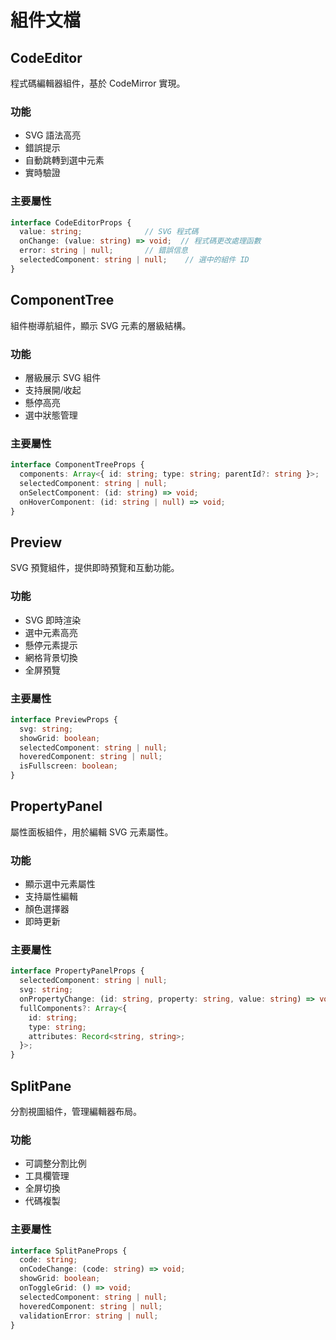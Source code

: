 # 組件文檔

## CodeEditor
程式碼編輯器組件，基於 CodeMirror 實現。

### 功能
- SVG 語法高亮
- 錯誤提示
- 自動跳轉到選中元素
- 實時驗證

### 主要屬性
```typescript
interface CodeEditorProps {
  value: string;              // SVG 程式碼
  onChange: (value: string) => void;  // 程式碼更改處理函數
  error: string | null;       // 錯誤信息
  selectedComponent: string | null;    // 選中的組件 ID
}
```

## ComponentTree
組件樹導航組件，顯示 SVG 元素的層級結構。

### 功能
- 層級展示 SVG 組件
- 支持展開/收起
- 懸停高亮
- 選中狀態管理

### 主要屬性
```typescript
interface ComponentTreeProps {
  components: Array<{ id: string; type: string; parentId?: string }>;
  selectedComponent: string | null;
  onSelectComponent: (id: string) => void;
  onHoverComponent: (id: string | null) => void;
}
```

## Preview
SVG 預覽組件，提供即時預覽和互動功能。

### 功能
- SVG 即時渲染
- 選中元素高亮
- 懸停元素提示
- 網格背景切換
- 全屏預覽

### 主要屬性
```typescript
interface PreviewProps {
  svg: string;
  showGrid: boolean;
  selectedComponent: string | null;
  hoveredComponent: string | null;
  isFullscreen: boolean;
}
```

## PropertyPanel
屬性面板組件，用於編輯 SVG 元素屬性。

### 功能
- 顯示選中元素屬性
- 支持屬性編輯
- 顏色選擇器
- 即時更新

### 主要屬性
```typescript
interface PropertyPanelProps {
  selectedComponent: string | null;
  svg: string;
  onPropertyChange: (id: string, property: string, value: string) => void;
  fullComponents?: Array<{
    id: string;
    type: string;
    attributes: Record<string, string>;
  }>;
}
```

## SplitPane
分割視圖組件，管理編輯器布局。

### 功能
- 可調整分割比例
- 工具欄管理
- 全屏切換
- 代碼複製

### 主要屬性
```typescript
interface SplitPaneProps {
  code: string;
  onCodeChange: (code: string) => void;
  showGrid: boolean;
  onToggleGrid: () => void;
  selectedComponent: string | null;
  hoveredComponent: string | null;
  validationError: string | null;
}
```
